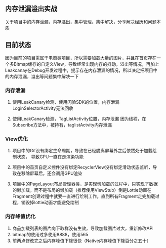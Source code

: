 
## 内存泄漏溢出实战 

关于项目中的内存泄漏，内存溢出，集中管理，集中解决，分享解决经历和问题本质

## 目前状态

因为目前的项目需属于电商类项目，所以需要加载大量的图片，并且在首页存在一个多Bitmap缓存的自定义View，导致经常出现内存的抖动，溢出等情况，再加上Leakcanay在Debug开发过程中，提示存在内存泄漏的情况，所以决定把项目中的内存泄漏，溢出等问题集中解决一下

### 内存泄漏

1. 使用LeakCanary检测，使用闪验SDK的位置，内存泄漏 LoginSelectorActivity无法回收

2. 使用LeakCanary检测，TagListActivity位置，内存泄漏 因为线程，在Subscribe方法中，被持有，taglistActvity内存泄漏

### View优化

1. 项目中的Gif没有绑定生命周期，导致在已经脱离屏幕外之后依然处于加载绘制状态， 导致GPU一直在走渲染功能


2. 项目中的首页自定义控件没有绑定RecyclerView没有绑定滑动状态监听，导致在移除屏幕后，还会调用GPU渲染

3. 项目中的PageLayout布局管理器类，是实现懒加载的过程中，只实现了数据的懒加载，而不是布局的懒加载（推荐使用ViewStub）倒是Lottie动画在Fragment创建过程中就要一直进行绘制工作，直到所有Fragment走完加载过程，销毁掉lottie动画才能避免绘制

### 内存峰值优化

1. 商品加载列表的图片向下取样没有生效，导致加载图片过大，重新修改API
2. bitmap的使用过多使用8888，使用565
3. 前两点修改完之后内存峰值下降很快（Native内存峰值下降百分之五十）